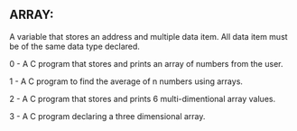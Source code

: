 ARRAY:
------

A variable that stores an address and multiple data item. All data item must be of the same data type declared.

0 - A C program that stores and prints an array of numbers from the user.

1 - A C program to find the average of n numbers using arrays.

2 - A C program that stores and prints 6 multi-dimentional array values. 

3 - A C program declaring a three dimensional array.

